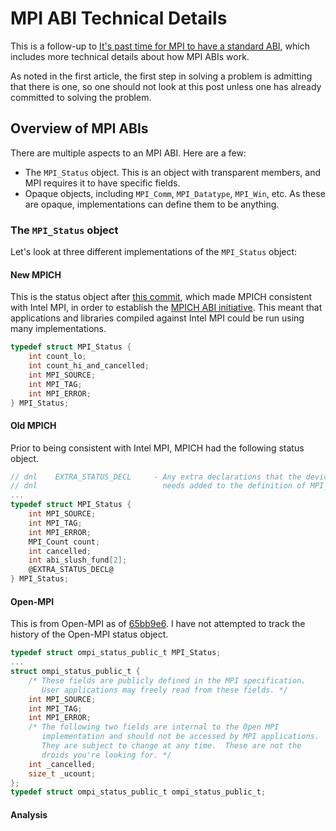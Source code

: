 # MPI ABI Technical Details

This is a follow-up to [It's past time for MPI to have a standard ABI](MPI_Needs_ABI.md),
which includes more technical details about how MPI ABIs work.

As noted in the first article, the first step in solving a problem is admitting that there
is one, so one should not look at this post unless one has already committed to solving
the problem.

## Overview of MPI ABIs

There are multiple aspects to an MPI ABI.  Here are a few:

- The `MPI_Status` object.  This is an object with transparent members, and MPI requires it to have specific fields.
- Opaque objects, including `MPI_Comm`, `MPI_Datatype`, `MPI_Win`, etc.
  As these are opaque, implementations can define them to be anything.
  
### The `MPI_Status` object

Let's look at three different implementations of the `MPI_Status` object:

#### New MPICH

This is the status object after [this commit](https://github.com/pmodels/mpich/commit/4b516e886aa3aa51379e0c3806c911c9333c2cc3),
which made MPICH consistent with Intel MPI, in order to establish the [MPICH ABI initiative](https://www.mpich.org/abi/).
This meant that applications and libraries compiled against Intel MPI could be run using many implementations.

```c
typedef struct MPI_Status {
    int count_lo;
    int count_hi_and_cancelled;
    int MPI_SOURCE;
    int MPI_TAG;
    int MPI_ERROR;
} MPI_Status;
```

#### Old MPICH

Prior to being consistent with Intel MPI, MPICH had the following status object.

```c
// dnl    EXTRA_STATUS_DECL     - Any extra declarations that the device
// dnl                            needs added to the definition of MPI_Status.
...
typedef struct MPI_Status {
    int MPI_SOURCE;
    int MPI_TAG;
    int MPI_ERROR;
    MPI_Count count;
    int cancelled;
    int abi_slush_fund[2];
    @EXTRA_STATUS_DECL@
} MPI_Status;
```

#### Open-MPI

This is from Open-MPI as of [65bb9e6](https://github.com/open-mpi/ompi/blob/65bb9e6b4cffd1cafa23f73b2faf7817c5323ab8/ompi/include/mpi.h.in).
I have not attempted to track the history of the Open-MPI status object.

```c
typedef struct ompi_status_public_t MPI_Status;
...
struct ompi_status_public_t {
    /* These fields are publicly defined in the MPI specification.
       User applications may freely read from these fields. */
    int MPI_SOURCE;
    int MPI_TAG;
    int MPI_ERROR;
    /* The following two fields are internal to the Open MPI
       implementation and should not be accessed by MPI applications.
       They are subject to change at any time.  These are not the
       droids you're looking for. */
    int _cancelled;
    size_t _ucount;
};
typedef struct ompi_status_public_t ompi_status_public_t;
```

#### Analysis

